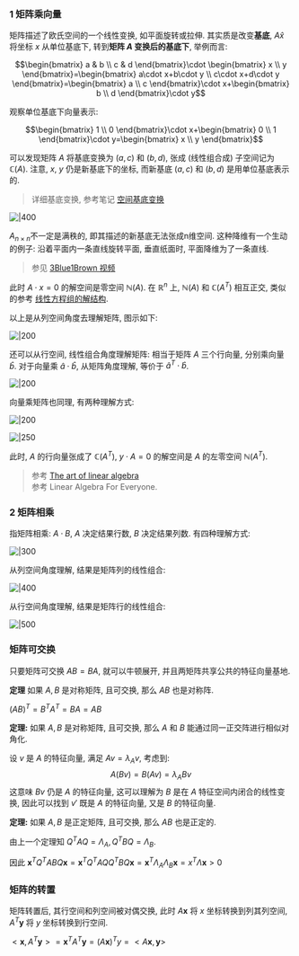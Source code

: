 

### 1 矩阵乘向量

矩阵描述了欧氏空间的一个线性变换, 如平面旋转或拉伸. 其实质是改变**基底**, $A\hat{x}$ 将坐标 $x$ 从单位基底下, 转到**矩阵 $A$ 变换后的基底下**, 举例而言:

$$\begin{bmatrix}
a & b \\
c  & d
\end{bmatrix}\cdot \begin{bmatrix}
x \\
y
\end{bmatrix}=\begin{bmatrix}
a\cdot x+b\cdot y \\
c\cdot x+d\cdot y
\end{bmatrix}=\begin{bmatrix}
a \\
c
\end{bmatrix}\cdot x+\begin{bmatrix}
b \\
d
\end{bmatrix}\cdot y$$

观察单位基底下向量表示: 

$$\begin{bmatrix}
1 \\
0
\end{bmatrix}\cdot x+\begin{bmatrix}
0 \\
1
\end{bmatrix}\cdot y=\begin{bmatrix}
x \\
y
\end{bmatrix}$$

可以发现矩阵 $A$ 将基底变换为 $(a, c)$ 和 $(b,d)$, 张成 (线性组合成) 子空间记为 $\mathbb{C}(A)$. 注意, $x,\ y$ 仍是新基底下的坐标, 而新基底 $(a,c)$ 和 $(b,d)$ 是用单位基底表示的. 

> 详细基底变换, 参考笔记 [空间基底变换](空间基底变换.md)

![|400](../../attach/Pasted%20image%2020230706215105.png)

$A_{n\times n}$不一定是满秩的, 即其描述的新基底无法张成n维空间. 这种降维有一个生动的例子: 沿着平面内一条直线旋转平面, 垂直纸面时, 平面降维为了一条直线.

> 参见 [3Blue1Brown 视频](https://www.bilibili.com/video/av6731067/?p=4)

此时 $A\cdot x=0$ 的解空间是零空间 $\mathbb{N}(A)$. 在 $\mathbb{R}^{n}$ 上, $\mathbb{N}(A)$ 和 $\mathbb{C}(A^{T})$ 相互正交, 类似的参考 [线性方程组的解结构](线性方程组的解.md).

以上是从列空间角度去理解矩阵, 图示如下:

![|200](../../attach/Pasted%20image%2020230803211656.png)

还可以从行空间, 线性组合角度理解矩阵: 相当于矩阵 $A$ 三个行向量, 分别乘向量 $\hat{b}$. 对于向量乘 $\hat{a}\cdot\hat{b}$, 从矩阵角度理解, 等价于 $\hat{a}^{T}\cdot\hat{b}$. 

![|200](../../attach/Pasted%20image%2020230803211628.png)

向量乘矩阵也同理, 有两种理解方式:

![|200](../../attach/Pasted%20image%2020230803212933.png)

![|250](../../attach/Pasted%20image%2020230803212938.png)

此时, $A$ 的行向量张成了 $\mathbb{C}(A^{T})$, $y\cdot A=0$ 的解空间是 $A$ 的左零空间 $\mathbb{N}(A^{T})$. 

> 参考 [The art of linear algebra](https://github.com/kenjihiranabe/The-Art-of-Linear-Algebra)  
> 参考 Linear Algebra For Everyone.


### 2 矩阵相乘

指矩阵相乘: $A\cdot B$, $A$ 决定结果行数, $B$ 决定结果列数. 有四种理解方式:

![|300](../../attach/Pasted%20image%2020230803221709.png)

从列空间角度理解, 结果是矩阵列的线性组合:

![|400](../../attach/Pasted%20image%2020230805212251.png)

从行空间角度理解, 结果是矩阵行的线性组合:

![|500](../../attach/Pasted%20image%2020230805212314.png)

### 矩阵可交换

只要矩阵可交换 $AB=BA$, 就可以牛顿展开, 并且两矩阵共享公共的特征向量基地.

**定理** 如果 $A, B$ 是对称矩阵, 且可交换, 那么 $AB$ 也是对称阵.

$(AB)^{T}=B^{T}A^{T}=BA=AB$

**定理:** 如果 $A, B$ 是对称矩阵, 且可交换, 那么 $A$ 和 $B$ 能通过同一正交阵进行相似对角化.

设 $v$ 是 $A$ 的特征向量, 满足 $Av=\lambda_{A}v$, 考虑到: 
$$A(Bv)=B(Av)=\lambda_{A}Bv$$ 这意味 $Bv$ 仍是 $A$ 的特征向量, 这可以理解为 $B$ 是在 $A$ 特征空间内闭合的线性变换, 因此可以找到 $v'$ 既是 $A$ 的特征向量, 又是 $B$ 的特征向量.

**定理:** 如果 $A, B$ 是正定矩阵, 且可交换, 那么 $AB$ 也是正定的.

由上一个定理知 $Q^{T}AQ=\Lambda_{A}, Q^{T}BQ=\Lambda_B$. 

因此 $\mathbf{x}^{T}Q^{T}ABQ\mathbf{x}=\mathbf{x}^{T}Q^{T}AQQ^{T}BQ\mathbf{x}=\mathbf{x}^{T}\Lambda_{A}\Lambda_{B}\mathbf{x}=x^{T}\Lambda\mathbf{x}>0$

### 矩阵的转置

矩阵转置后, 其行空间和列空间被对偶交换, 此时 $A\mathbf{x}$ 将 $x$ 坐标转换到列其列空间, $A^{T}\mathbf{y}$ 将 $y$ 坐标转换到行空间.

$<\mathbf{x}, A^{T}\mathbf{y}>=\mathbf{x}^{T}A^{T}\mathbf{y}=(A\mathbf{x})^{T}y=<A\mathbf{x}, \mathbf{y}>$